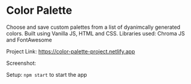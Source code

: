# Color Palette

Choose and save custom palettes from a list of dyanimcally generated colors.
Built using Vanilla JS, HTML and CSS.
Libraries used: Chroma JS and FontAwesome

Project Link:
https://color-palette-project.netlify.app

Screenshot:





Setup:
`npm start` to start the app
